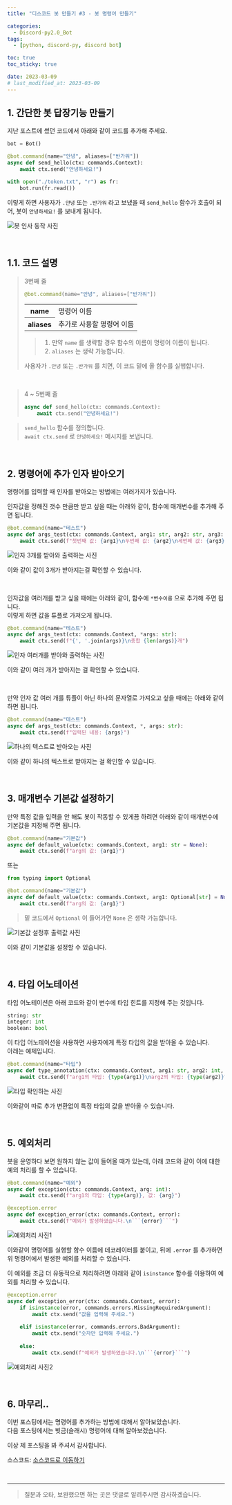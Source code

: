 ```yaml
---
title: "디스코드 봇 만들기 #3 - 봇 명령어 만들기"

categories:
  - Discord-py2.0_Bot
tags:
  - [python, discord-py, discord bot]

toc: true
toc_sticky: true

date: 2023-03-09
# last_modified_at: 2023-03-09
---
```


## 1. 간단한 봇 답장기능 만들기

지난 포스트에 썼던 코드에서 아래와 같이 코드를 추가해 주세요.

```py
bot = Bot()

@bot.command(name="안녕", aliases=["반가워"])
async def send_hello(ctx: commands.Context):
    await ctx.send("안녕하세요!")

with open("./token.txt", "r") as fr:
    bot.run(fr.read())
```

이렇게 하면 사용자가 `.안녕` 또는 `.반가워` 라고 보냈을 때 `send_hello` 함수가 호출이 되어, 봇이 `안녕하세요!` 를 보내게 됩니다.

![봇 인사 동작 사진](/assets/img/Discord-py_Bot/2023-03-08-discord-py_bot_3/1.1.png)

<br>

## 1.1. 코드 설명

> 3번째 줄
> 
> ```py
> @bot.command(name="안녕", aliases=["반가워"])
> ```
> 
> <table>
>   <tr>
>     <th> name </th>
>     <td> 명령어 이름 </td>
>   </tr>
>   <tr>
>     <th> aliases </th>
>     <td> 추가로 사용할 명령어 이름 </td>
>   </tr>
> </table>
> 
> >1. 만약 `name` 를 생략할 경우 함수의 이름이 명령어 이름이 됩니다.<br>
> >2. `aliases` 는 생략 가능합니다.
> 
> 사용자가 `.안녕` 또는 `.반가워` 를 치면, 이 코드 밑에 올 함수를 실행합니다.

<br>

> 4 ~ 5번째 줄
> 
> ```py
> async def send_hello(ctx: commands.Context):
>     await ctx.send("안녕하세요!")
> ```
> 
<!-- > <table>
>   <tr>
>     <th> ctx </th>
>     <td> 여러가지 정보를 가지고 있는 변수 </td>
>   </tr>
> </table> -->
> 
> `send_hello` 함수를 정의합니다.<br>
> `await ctx.send` 로 `안녕하세요!` 메시지를 보냅니다.

<br>

## 2. 명령어에 추가 인자 받아오기

명령어를 입력할 때 인자를 받아오는 방법에는 여러가지가 있습니다.

인자값을 정해진 갯수 만큼만 받고 싶을 때는 아래와 같이, 함수에 매개변수를 추가해 주면 됩니다.

```py
@bot.command(name="테스트")
async def args_test(ctx: commands.Context, arg1: str, arg2: str, arg3: str):
    await ctx.send(f"첫번째 값: {arg1}\n두번째 값: {arg2}\n세번째 값: {arg3}")
```

![인자 3개를 받아와 출력하는 사진](/assets/img/Discord-py_Bot/2023-03-08-discord-py_bot_3/2.1.png)

이와 같이 값이 3개가 받아지는걸 확인할 수 있습니다.

<br>

인자값을 여러개를 받고 싶을 때에는 아래와 같이, 함수에 `*변수이름` 으로 추가해 주면 됩니다.<br>
이렇게 하면 값을 튜플로 가져오게 됩니다.

```py
@bot.command(name="테스트")
async def args_test(ctx: commands.Context, *args: str):
    await ctx.send(f"{', '.join(args)}\n총합 {len(args)}개")
```

![인자 여러개를 받아와 출력하는 사진](/assets/img/Discord-py_Bot/2023-03-08-discord-py_bot_3/2.2.png)

이와 같이 여러 개가 받아지는 걸 확인할 수 있습니다.

<br>

만약 인자 값 여러 개를 튜플이 아닌 하나의 문자열로 가져오고 싶을 때에는 아래와 같이 하면 됩니다.

```py
@bot.command(name="테스트")
async def args_test(ctx: commands.Context, *, args: str):
    await ctx.send(f"입력된 내용: {args}")
```

![하나의 텍스트로 받아오는 사진](/assets/img/Discord-py_Bot/2023-03-08-discord-py_bot_3/2.3.png)

이와 같이 하나의 텍스트로 받아지는 걸 확인할 수 있습니다.

<br>

## 3. 매개변수 기본값 설정하기

만약 특정 값을 입력을 안 해도 봇이 작동할 수 있게끔 하려면 아래와 같이 매개변수에 기본값을 지정해 주면 됩니다.

```py
@bot.command(name="기본값")
async def default_value(ctx: commands.Context, arg1: str = None):
    await ctx.send(f"arg의 값: {arg1}")
```

또는

```py
from typing import Optional

@bot.command(name="기본값")
async def default_value(ctx: commands.Context, arg1: Optional[str] = None):
    await ctx.send(f"arg의 값: {arg1}")
```
> 밑 코드에서 `Optional` 이 들어가면 `None` 은 생략 가능합니다.

![기본값 설정후 출력값 사진](/assets/img/Discord-py_Bot/2023-03-08-discord-py_bot_3/3.1.png)

이와 같이 기본값을 설정할 수 있습니다.

<br>

## 4. 타입 어노테이션

타입 어노테이션은 아래 코드와 같이 변수에 타입 힌트를 지정해 주는 것입니다.

```py
string: str
integer: int
boolean: bool
```

이 타입 어노테이션을 사용하면 사용자에게 특정 타입의 값을 받아올 수 있습니다.<br>
아래는 예제입니다.

```py
@bot.command(name="타입")
async def type_annotation(ctx: commands.Context, arg1: str, arg2: int, arg3: float):
    await ctx.send(f"arg1의 타입: {type(arg1)}\narg2의 타입: {type(arg2)}\narg3의 타입: {type(arg3)}")
```

![타입 확인하는 사진](/assets/img/Discord-py_Bot/2023-03-08-discord-py_bot_3/4.1.png)

이와같이 따로 추가 변환없이 특정 타입의 값을 받아올 수 있습니다.

<br>

## 5. 예외처리

봇을 운영하다 보면 원하지 않는 값이 들어올 때가 있는데, 아래 코드와 같이 이에 대한 예외 처리를 할 수 있습니다.

```py
@bot.command(name="예외")
async def exception(ctx: commands.Context, arg: int):
    await ctx.send(f"arg1의 타입: {type(arg)}, 값: {arg}")

@exception.error
async def exception_error(ctx: commands.Context, error):
    await ctx.send(f"예외가 발생하였습니다.\n```{error}```")
```

![예외처리 사진1](/assets/img/Discord-py_Bot/2023-03-08-discord-py_bot_3/5.1.png)

이와같이 명령어를 실행할 함수 이름에 데코레이터를 붙이고, 뒤에 `.error` 를 추가하면 위 명령어에서 발생한 예외를 처리할 수 있습니다.

이 예외를 조금 더 유동적으로 처리하려면 아래와 같이 `isinstance` 함수를 이용하여 예외를 처리할 수 있습니다.

```py
@exception.error
async def exception_error(ctx: commands.Context, error):
    if isinstance(error, commands.errors.MissingRequiredArgument):
        await ctx.send("값을 입력해 주세요.")
    
    elif isinstance(error, commands.errors.BadArgument):
        await ctx.send("숫자만 입력해 주세요.")
    
    else:
        await ctx.send(f"예외가 발생하였습니다.\n```{error}```")
```

![예외처리 사진2](/assets/img/Discord-py_Bot/2023-03-08-discord-py_bot_3/5.2.png)

<br>

## 6. 마무리..

이번 포스팅에서는 명령어를 추가하는 방법에 대해서 알아보았습니다.<br>
다음 포스팅에서는 빗금(슬래시) 명령어에 대해 알아보겠습니다.

이상 제 포스팅을 봐 주셔서 감사합니다.

소스코드: [소스코드로 이동하기](https://github.com/gudtldn/discord-bot_tutorial/tree/discord-bot_tutorial_3 "소스코드로 이동")

<br>

---

> 질문과 오타, 보완했으면 하는 곳은 댓글로 알려주시면 감사하겠습니다.